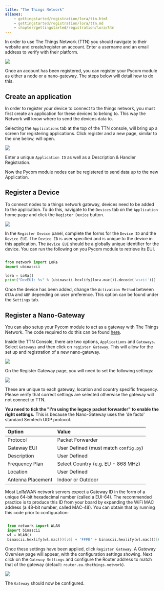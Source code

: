 ```yaml
---
title: "The Things Network"
aliases:
    - gettingstarted/registration/lora/ttn.html
    - gettingstarted/registration/lora/ttn.md
    - chapter/gettingstarted/registration/lora/ttn
---
```


In order to use The Things Network (TTN) you should navigate to their website and create/register an account. Enter a username and an email address to verify with their platform.

![](/gitbook/assets/ttn-1.png)

Once an account has been registered, you can register your Pycom module as either a node or a nano-gateway. The steps below will detail how to do this.

## Create an application

In order to register your device to connect to the things network, you must first create an application for these devices to belong to. This way the Network will know where to send the devices data to.

Selecting the `Applications` tab at the top of the TTN console, will bring up a screen for registering applications. Click register and a new page, similar to the one below, will open.

![](/gitbook/assets/ttn-5.png)

Enter a unique `Application ID` as well as a Description & Handler Registration.

Now the Pycom module nodes can be registered to send data up to the new Application.

## Register a Device

To connect nodes to a things network gateway, devices need to be added to the application. To do this, navigate to the `Devices` tab on the `Application` home page and click the `Register Device` button.

![](/gitbook/assets/ttn-6.png)

In the `Register Device` panel, complete the forms for the `Device ID` and the `Device EUI`. The `Device ID` is user specified and is unique to the device in this application. The `Device EUI` should be a globally unique identifier for the device. You can run the following on you Pycom module to retrieve its EUI.

```python

from network import LoRa
import ubinascii

lora = LoRa()
print("DevEUI: %s" % (ubinascii.hexlify(lora.mac()).decode('ascii')))
```

Once the device has been added, change the `Activation Method` between `OTAA` and `ABP` depending on user preference. This option can be found under the `Settings` tab.

## Register a Nano-Gateway

You can also setup your Pycom module to act as a gateway with The Things Network. The code required to do this can be found [here](/tutorials/networks/lora/lorawan-nano-gateway).

Inside the TTN Console, there are two options, `Applications` and `Gateways`. Select `Gateways` and then click on `register Gateway`. This will allow for the set up and registration of a new nano-gateway.

![](/gitbook/assets/ttn-2.png)

On the Register Gateway page, you will need to set the following settings:

![](/gitbook/assets/ttn-gatewayreg-11-2017-2.jpg)

These are unique to each gateway, location and country specific frequency. Please verify that correct settings are selected otherwise the gateway will not connect to TTN.

**You need to tick the "I'm using the legacy packet forwarder" to enable the right settings.** This is because the Nano-Gateway uses the 'de facto' standard Semtech UDP protocol.

| Option | Value |
| :--- | :--- |
| Protocol | Packet Forwarder |
| Gateway EUI | User Defined (must match `config.py`) |
| Description | User Defined |
| Frequency Plan | Select Country (e.g. EU - 868 MHz) |
| Location | User Defined |
| Antenna Placement | Indoor or Outdoor |

Most LoRaWAN network servers expect a Gateway ID in the form of a unique 64-bit hexadecimal number (called a EUI-64). The recommended practice is to produce this ID from your board by expanding the WiFi MAC address (a 48-bit number, called MAC-48). You can obtain that by running this code prior to configuration:

```python

 from network import WLAN
 import binascii
 wl = WLAN()
 binascii.hexlify(wl.mac())[:6] + 'FFFE' + binascii.hexlify(wl.mac())[6:]
```

Once these settings have been applied, click `Register Gateway`. A Gateway Overview page will appear, with the configuration settings showing. Next click on the `Gateway Settings` and configure the Router address to match that of the gateway (default: `router.eu.thethings.network`).

![](/gitbook/assets/ttn-4.png)

The `Gateway` should now be configured.
